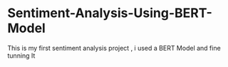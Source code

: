 # Sentiment-Analysis-Using-BERT-Model
This is my first sentiment analysis project , i used a BERT Model and fine tunning It 
 

 
